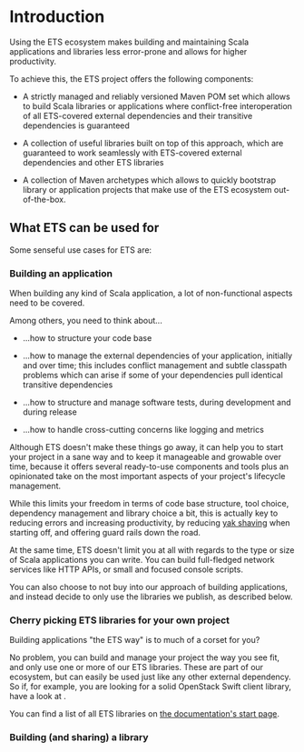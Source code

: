# Introduction

Using the ETS ecosystem makes building and maintaining Scala applications and libraries less error-prone and allows for higher productivity.

To achieve this, the ETS project offers the following components:

- A strictly managed and reliably versioned Maven POM set which allows to build Scala libraries or applications where conflict-free interoperation of all ETS-covered external dependencies and their transitive dependencies is guaranteed

- A collection of useful libraries built on top of this approach, which are guaranteed to work seamlessly with ETS-covered external dependencies and other ETS libraries

- A collection of Maven archetypes which allows to quickly bootstrap library or application projects that make use of the ETS ecosystem out-of-the-box.


## What ETS can be used for

Some senseful use cases for ETS are:

### Building an application

When building any kind of Scala application, a lot of non-functional aspects need to be covered.

Among others, you need to think about...

- ...how to structure your code base

- ...how to manage the external dependencies of your application, initially and over time; this includes conflict management and subtle classpath problems which can arise if some of your dependencies pull identical transitive dependencies

- ...how to structure and manage software tests, during development and during release

- ...how to handle cross-cutting concerns like logging and metrics


Although ETS doesn't make these things go away, it can help you to start your project in a sane way and to keep it manageable and growable over time, because it offers several ready-to-use components and tools plus an opinionated take on the most important aspects of your project's lifecycle management.

While this limits your freedom in terms of code base structure, tool choice, dependency management and library choice a bit, this is actually key to reducing errors and increasing productivity, by reducing [yak shaving](https://en.wiktionary.org/wiki/yak_shaving) when starting off, and offering guard rails down the road.


At the same time, ETS doesn't limit you at all with regards to the type or size of Scala applications you can write. You can build full-fledged network services like HTTP APIs, or small and focused console scripts.

You can also choose to not buy into our approach of building applications, and instead decide to only use the libraries we publish, as described below.


### Cherry picking ETS libraries for your own project

Building applications "the ETS way" is to much of a corset for you?

No problem, you can build and manage your project the way you see fit, and only use one or more of our ETS libraries. These are part of our ecosystem, but can easily be used just like any other external dependency. So if, for example, you are looking for a solid OpenStack Swift client library, have a look at [](../libraries/Filestorage/index.md).

You can find a list of all ETS libraries on [the documentation's start page](../index.md).



### Building (and sharing) a library

